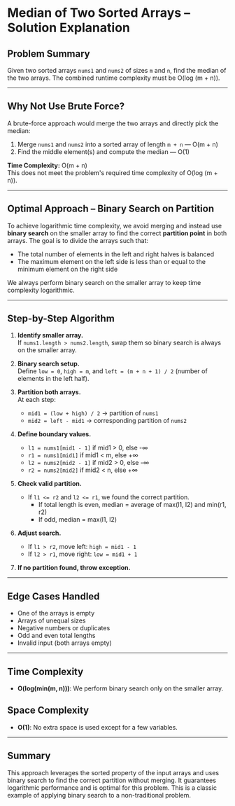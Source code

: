 # Median of Two Sorted Arrays – Solution Explanation

## Problem Summary

Given two sorted arrays `nums1` and `nums2` of sizes `m` and `n`, find the median of the two arrays. The combined runtime complexity must be O(log (m + n)).

---

## Why Not Use Brute Force?

A brute-force approach would merge the two arrays and directly pick the median:

1. Merge `nums1` and `nums2` into a sorted array of length `m + n` — O(m + n)
2. Find the middle element(s) and compute the median — O(1)

**Time Complexity:** O(m + n)  
This does not meet the problem's required time complexity of O(log (m + n)).

---

## Optimal Approach – Binary Search on Partition

To achieve logarithmic time complexity, we avoid merging and instead use **binary search** on the smaller array to find the correct **partition point** in both arrays. The goal is to divide the arrays such that:

- The total number of elements in the left and right halves is balanced
- The maximum element on the left side is less than or equal to the minimum element on the right side

We always perform binary search on the smaller array to keep time complexity logarithmic.

---

## Step-by-Step Algorithm

1. **Identify smaller array.**  
   If `nums1.length > nums2.length`, swap them so binary search is always on the smaller array.

2. **Binary search setup.**  
   Define `low = 0`, `high = m`, and `left = (m + n + 1) / 2` (number of elements in the left half).

3. **Partition both arrays.**  
   At each step:
   - `mid1 = (low + high) / 2` → partition of `nums1`
   - `mid2 = left - mid1` → corresponding partition of `nums2`

4. **Define boundary values.**
   - `l1 = nums1[mid1 - 1]` if mid1 > 0, else -∞
   - `r1 = nums1[mid1]` if mid1 < m, else +∞
   - `l2 = nums2[mid2 - 1]` if mid2 > 0, else -∞
   - `r2 = nums2[mid2]` if mid2 < n, else +∞

5. **Check valid partition.**
   - If `l1 <= r2` and `l2 <= r1`, we found the correct partition.
      - If total length is even, median = average of max(l1, l2) and min(r1, r2)
      - If odd, median = max(l1, l2)

6. **Adjust search.**
   - If `l1 > r2`, move left: `high = mid1 - 1`
   - If `l2 > r1`, move right: `low = mid1 + 1`

7. **If no partition found, throw exception.**

---

## Edge Cases Handled

- One of the arrays is empty
- Arrays of unequal sizes
- Negative numbers or duplicates
- Odd and even total lengths
- Invalid input (both arrays empty)

---

## Time Complexity

- **O(log(min(m, n)))**: We perform binary search only on the smaller array.

## Space Complexity

- **O(1)**: No extra space is used except for a few variables.

---

## Summary

This approach leverages the sorted property of the input arrays and uses binary search to find the correct partition without merging. It guarantees logarithmic performance and is optimal for this problem. This is a classic example of applying binary search to a non-traditional problem.
